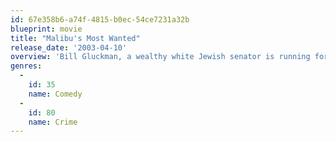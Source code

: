 ```yaml
---
id: 67e358b6-a74f-4815-b0ec-54ce7231a32b
blueprint: movie
title: "Malibu's Most Wanted"
release_date: '2003-04-10'
overview: 'Bill Gluckman, a wealthy white Jewish senator is running for the office of Governor. His son "B-Rad" dresses, speaks, and acts as if he were a gangster from the inner city. The campaign team members hire two actors, who don''t know any more about inner-city life than B-Rad, to act as gang members, kidnap him, and take him to South Central Los Angeles where they hope Brad will be "scared white".'
genres:
  -
    id: 35
    name: Comedy
  -
    id: 80
    name: Crime
---
```

